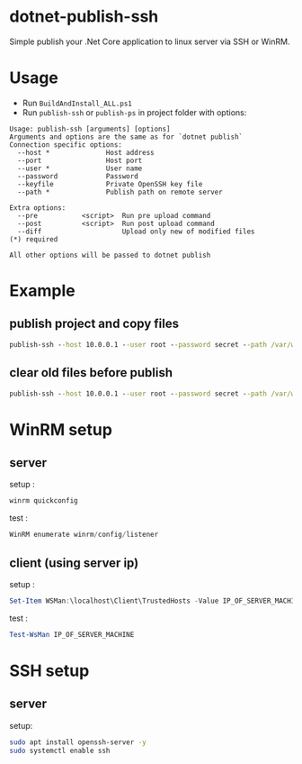 # dotnet-publish-ssh

Simple publish your .Net Core application to linux server via SSH or WinRM.

# Usage

* Run `BuildAndInstall_ALL.ps1`
* Run `publish-ssh` or `publish-ps` in project folder with options:
```
Usage: publish-ssh [arguments] [options]
Arguments and options are the same as for `dotnet publish`
Connection specific options:
  --host *              Host address
  --port                Host port
  --user *              User name
  --password            Password
  --keyfile             Private OpenSSH key file
  --path *              Publish path on remote server

Extra options:
  --pre           <script>  Run pre upload command
  --post          <script>  Run post upload command
  --diff                    Upload only new of modified files
(*) required

All other options will be passed to dotnet publish
```

# Example

## publish project and copy files
```cmd
publish-ssh --host 10.0.0.1 --user root --password secret --path /var/www/site
```

## clear old files before publish
```cmd
publish-ssh --host 10.0.0.1 --user root --password secret --path /var/www/site --pre "rm -rf /var/www/site/*"
```

# WinRM setup

## server

setup :

```powershell
winrm quickconfig 
````

test :  

```powershell
WinRM enumerate winrm/config/listener
````

## client (using server ip)

setup : 

```powershell
Set-Item WSMan:\localhost\Client\TrustedHosts -Value IP_OF_SERVER_MACHINE
````

test :  
```powershell
Test-WsMan IP_OF_SERVER_MACHINE
```

# SSH setup

## server

setup: 

```bash
sudo apt install openssh-server -y
sudo systemctl enable ssh
```
